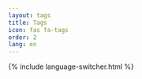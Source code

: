 ```yaml
---
layout: tags
title: Tags
icon: fas fa-tags
order: 2
lang: en
---
```


{% include language-switcher.html %} 
